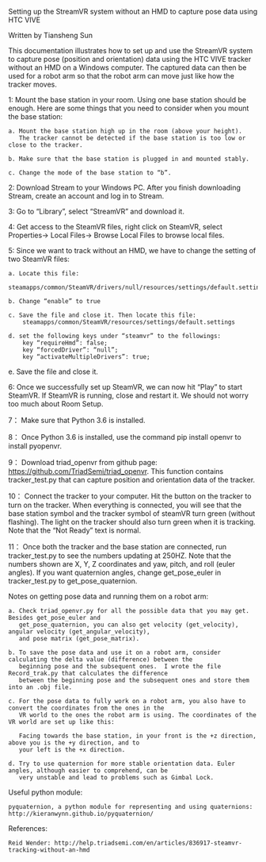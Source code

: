 Setting up the StreamVR system without an HMD to capture pose data using HTC VIVE

Written by Tiansheng Sun

This documentation illustrates how to set up and use the StreamVR system to capture pose (position and orientation) data using the HTC VIVE tracker without an HMD on a Windows computer. The captured data can then be used for a robot arm so that the robot arm can move just like how the tracker moves. 

1:  Mount the base station in your room. Using one base station should be enough. Here are some things that you need to consider when you mount the base station:

	a. Mount the base station high up in the room (above your height). 
	   The tracker cannot be detected if the base station is too low or close to the tracker.

	b. Make sure that the base station is plugged in and mounted stably. 

	c. Change the mode of the base station to “b”.


2:  Download Stream to your Windows PC. After you finish downloading Stream, create an account and log in to Stream. 


3:  Go to “Library”, select “StreamVR” and download it.  


4: Get access to the SteamVR files, right click on SteamVR, select Properties-> Local Files-> Browse Local Files to browse local files. 


5:  Since we want to track without an HMD, we have to change the setting of two SteamVR files:

	a. Locate this file: 
	    steamapps/common/SteamVR/drivers/null/resources/settings/default.settings

	b. Change “enable” to true 

	c. Save the file and close it. Then locate this file: 
	    steamapps/common/SteamVR/resources/settings/default.settings

	d. set the following keys under “steamvr” to the followings:
	    key “requireHmd”: false;
	    key “forcedDriver”: “null”;	
	    key “activateMultipleDrivers”: true;

e. Save the file and close it.


6:  Once we successfully set up SteamVR, we can now hit “Play” to start SteamVR. If SteamVR is running, close and restart it. We should not worry too much about Room Setup.


7：  Make sure that Python 3.6 is installed. 


8：  Once Python 3.6 is installed, use the command pip install openvr to install pyopenvr.


9：  Download triad_openvr from github page: https://github.com/TriadSemi/triad_openvr. This function contains tracker_test.py that can capture position and orientation data of the tracker.


10：  Connect the tracker to your computer. Hit the button on the tracker to turn on the tracker. When everything is connected, you will see that the base station symbol and the tracker symbol of steamVR turn green (without flashing). The light on the tracker should also turn green when it is tracking. Note that the “Not Ready” text is normal. 


11：  Once both the tracker and the base station are connected, run tracker_test.py to see the numbers updating at 250HZ. Note that the numbers shown are X, Y, Z coordinates and yaw, pitch, and roll (euler angles). If you want quaternion angles, change get_pose_euler in tracker_test.py to get_pose_quaternion. 


Notes on getting pose data and running them on a robot arm:
	
	a. Check triad_openvr.py for all the possible data that you may get. Besides get_pose_euler and 
	   get_pose_quaternion, you can also get velocity (get_velocity), angular velocity (get_angular_velocity), 
	   and pose matrix (get_pose_matrix). 

	b. To save the pose data and use it on a robot arm, consider calculating the delta value (difference) between the 
	   beginning pose and the subsequent ones.  I wrote the file Record_trak.py that calculates the difference 
	   between the beginning pose and the subsequent ones and store them into an .obj file.

	c. For the pose data to fully work on a robot arm, you also have to convert the coordinates from the ones in the 
	   VR world to the ones the robot arm is using. The coordinates of the VR world are set up like this:
	   
	   Facing towards the base station, in your front is the +z direction, above you is the +y direction, and to 
	   your left is the +x direction.

	d. Try to use quaternion for more stable orientation data. Euler angles, although easier to comprehend, can be 
	   very unstable and lead to problems such as Gimbal Lock. 

Useful python module:

	pyquaternion, a python module for representing and using quaternions: http://kieranwynn.github.io/pyquaternion/
	
References:

	Reid Wender: http://help.triadsemi.com/en/articles/836917-steamvr-tracking-without-an-hmd
